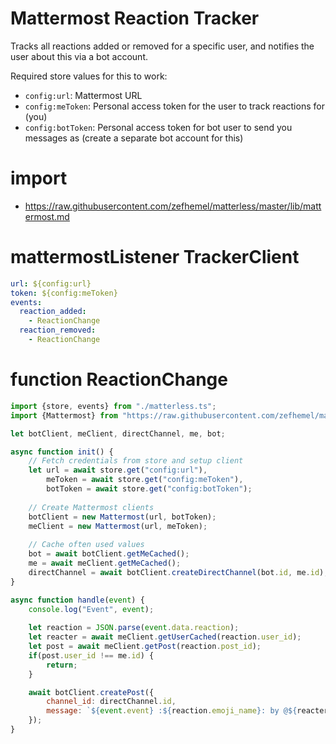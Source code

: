 # Mattermost Reaction Tracker
Tracks all reactions added or removed for a specific user, and notifies the user about this via a bot account.

Required store values for this to work:

* `config:url`: Mattermost URL
* `config:meToken`: Personal access token for the user to track reactions for (you)
* `config:botToken`: Personal access token for bot user to send you messages as (create a separate bot account for this)

# import
* https://raw.githubusercontent.com/zefhemel/matterless/master/lib/mattermost.md

# mattermostListener TrackerClient
```yaml
url: ${config:url}
token: ${config:meToken}
events:
  reaction_added:
    - ReactionChange
  reaction_removed:
    - ReactionChange
```

# function ReactionChange
```javascript
import {store, events} from "./matterless.ts";
import {Mattermost} from "https://raw.githubusercontent.com/zefhemel/matterless/master/lib/mattermost_client.js";

let botClient, meClient, directChannel, me, bot;

async function init() {
    // Fetch credentials from store and setup client
    let url = await store.get("config:url"),
        meToken = await store.get("config:meToken"),
        botToken = await store.get("config:botToken");
    
    // Create Mattermost clients
    botClient = new Mattermost(url, botToken);
    meClient = new Mattermost(url, meToken);
    
    // Cache often used values
    bot = await botClient.getMeCached();
    me = await meClient.getMeCached();
    directChannel = await botClient.createDirectChannel(bot.id, me.id);
}

async function handle(event) {
    console.log("Event", event);
    
    let reaction = JSON.parse(event.data.reaction);
    let reacter = await meClient.getUserCached(reaction.user_id);
    let post = await meClient.getPost(reaction.post_id);
    if(post.user_id !== me.id) {
        return;
    }

    await botClient.createPost({
        channel_id: directChannel.id,
        message: `${event.event} :${reaction.emoji_name}: by @${reacter.username} to your post "${post.message}"`
    });
}
```

